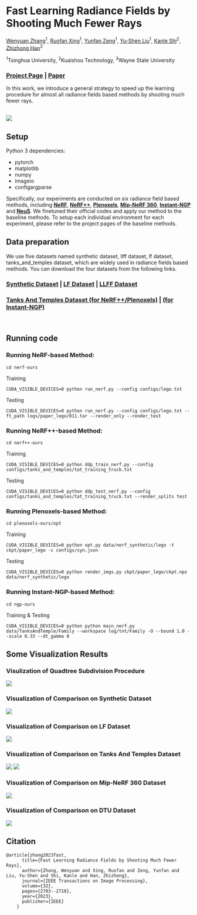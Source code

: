 # Fast Learning Radiance Fields by Shooting Much Fewer Rays

 [Wenyuan Zhang](https://wen-yuan-zhang.github.io/)<sup>1</sup>,
 [Ruofan Xing](https://breezexrf.github.io/)<sup>1</sup>,
 [Yunfan Zeng](https://zengyf131.github.io/)<sup>1</sup>,
 [Yu-Shen Liu](https://yushen-liu.github.io/)<sup>1</sup>,
 [Kanle Shi]()<sup>2</sup>,
 [Zhizhong Han](https://h312h.github.io/)<sup>3</sup><br>

 <sup>1</sup>Tsinghua University, <sup>2</sup>Kuaishou Technology, <sup>3</sup>Wayne State University  

### [Project Page](https://wen-yuan-zhang.github.io/Fast-Learning/) |  [Paper](https://arxiv.org/pdf/2208.06821.pdf)
In this work, we introduce a general strategy to speed up the learning procedure for almost all radiance fields based methods by shooting much fewer rays. 
<br><br>

<img src='imgs/overview.png'/>


## Setup

Python 3 dependencies:

* pytorch
* matplotlib
* numpy
* imageio
* configargparse


Specifically, our experiments are conducted on six radiance field based methods, including [**NeRF**](https://github.com/bmild/nerf), [**NeRF++**](https://github.com/Kai-46/nerfplusplus), [**Plenoxels**](https://github.com/sxyu/svox2), [**Mip-NeRF 360**](https://github.com/google-research/multinerf), [**Instant-NGP**](https://github.com/NVlabs/instant-ngp) and [**NeuS**](https://github.com/Totoro97/NeuS). We finetuned their official codes and apply our method to the baseline methods. To setup each individual environment for each experiment, please refer to the project pages of the baseline methods.

## Data preparation

We use five datasets named synthetic dataset, llff dataset, lf dataset, tanks_and_temples dataset, which are widely used in radiance fields based methods. You can download the four datasets from the following links.

### [Synthetic Dataset](https://drive.google.com/drive/folders/128yBriW1IG_3NJ5Rp7APSTZsJqdJdfc1) | [LF Dataset](https://drive.google.com/file/d/1gsjDjkbTh4GAR9fFqlIDZ__qR9NYTURQ/view?usp=sharing) | [LLFF Dataset](https://drive.google.com/drive/folders/128yBriW1IG_3NJ5Rp7APSTZsJqdJdfc1)
### [Tanks And Temples Dataset (for NeRF++/Plenoxels)](https://drive.google.com/file/d/11KRfN91W1AxAW6lOFs4EeYDbeoQZCi87/view?usp=sharing) | [(for Instant-NGP)](https://dl.fbaipublicfiles.com/nsvf/dataset/TanksAndTemple.zip)
</br>


## Running code


### Running NeRF-based Method:

```
cd nerf-ours
```
Training
```
CUDA_VISIBLE_DEVICES=0 python run_nerf.py --config configs/lego.txt
```
Testing
```
CUDA_VISIBLE_DEVICES=0 python run_nerf.py --config configs/lego.txt --ft_path logs/paper_lego/011.tar --render_only --render_test
```


### Running NeRF++-based Method:


```
cd nerf++-ours
```
Training
```
CUDA_VISIBLE_DEVICES=0 python ddp_train_nerf.py --config configs/tanks_and_temples/tat_training_truck.txt
```
Testing
```
CUDA_VISIBLE_DEVICES=0 python ddp_test_nerf.py --config configs/tanks_and_temples/tat_training_truck.txt --render_splits test
```

### Running Plenoxels-based Method:

```
cd plenoxels-ours/opt
```

Training
```
CUDA_VISIBLE_DEVICES=0 python opt.py data/nerf_synthetic/lego -t ckpt/paper_lego -c configs/syn.json
```
Testing
```
CUDA_VISIBLE_DEVICES=0 python render_imgs.py ckpt/paper_lego/ckpt.npz data/nerf_synthetic/lego
```

### Running Instant-NGP-based Method:

```
cd ngp-ours
```

Training & Testing
```
CUDA_VISIBLE_DEVICES=0 python python main_nerf.py data/TanksAndTemple/Family --workspace log/tnt/Family -O --bound 1.0 --scale 0.33 --dt_gamma 0
```



## Some Visualization Results

### Visulization of Quadtree Subdivision Procedure

<img src='imgs/quadtree-subdivision.png' />

### Visualization of Comparison on Synthetic Dataset

<img src='imgs/compare-synthetic.png'/>

### Visualization of Comparison on LF Dataset

<img src='imgs/compare-nerf++.png'/>

### Visualization of Comparison on Tanks And Temples Dataset

<img src='imgs/compare-tnt.jpg'/>
<img src='imgs/compare-instant.png'/>

### Visualization of Comparison on Mip-NeRF 360 Dataset

<img src='imgs/compare-mipnerf360.png'/>

### Visualization of Comparison on DTU Dataset

<img src='imgs/compare-neus.png'/>


## Citation

```
@article{zhang2023fast,
      title={Fast Learning Radiance Fields by Shooting Much Fewer Rays},
      author={Zhang, Wenyuan and Xing, Ruofan and Zeng, Yunfan and Liu, Yu-Shen and Shi, Kanle and Han, Zhizhong},
      journal={IEEE Transactions on Image Processing},
      volume={32},
      pages={2703--2718},
      year={2023},
      publisher={IEEE}
    }
```